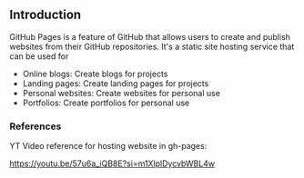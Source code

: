 ## Introduction

GitHub Pages is a feature of GitHub that allows users to create and publish websites from their GitHub repositories.
It's a static site hosting service that can be used for
- Online blogs: Create blogs for projects
- Landing pages: Create landing pages for projects
- Personal websites: Create websites for personal use
- Portfolios: Create portfolios for personal use




### References

YT Video reference for hosting website in gh-pages:

https://youtu.be/57u6a_iQB8E?si=m1XlplDycvbWBL4w